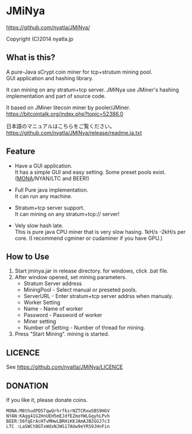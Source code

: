 JMiNya
=========
https://github.com/nyatla/JMiNya/

Copyright (C)2014 nyatla.jp




 What is this?
----------------------------------------------------------------------
A pure-Java sCrypt coin miner for tcp+strutum mining pool.<br/>
GUI application and hashing library.

It can  mining on any stratum+tcp server.
JMiNya use JMiner's hashing implementation and part of source code.


It based on JMiner litecoin miner by pooler/JMiner.<br/>
https://bitcointalk.org/index.php?topic=52386.0


日本語のマニュアルはこちらをご覧ください。<br/>
https://github.com/nyatla/JMiNya/release/readme.ja.txt



Feature
----------------------------------------------------------------------

 - Have a GUI application.<br/>
It has a simple GUI and easy setting.
Some preset pools exist.(<a href="http://monacoin.org/ja/">MONA</a>/NYAN/LTC and BEER!)

 - Full Pure java implementation.<br/>
It can run any machine.

 - Stratum+tcp server support.<br/>
It can mining on any stratum+tcp:// server!
  
 - Vely slow hash late.<br/>
This is pure java CPU miner that is very slow hasing.
1kH/s -2kH/s per core.
(I recommend cgminer or cudaminer if you have GPU.)

How to Use
----------------------------------------------------------------------

1. Start jminya.jar in release directory. for windows, click .bat file.
2. After window opened, set mining parameters.
    - Stratum Server address
     - MiningPool - Select manual or preseted pools.
     - ServerURL  - Enter stratum+tcp server addrss when manualy.
    - Worker Setting
     - Name     - Name of worker
     - Password - Password of worker
    - Miner setting
     - Number of Setting - Number of thread for mining.
3. Press "Start Mining". mining is started.


LICENCE
----------------------------------------------------------------------
  See https://github.com/nyatla/JMiNya/LICENCE


DONATION
----------------------------------------------------------------------
If you like it, please donate coins.

    MONA:M8thudPD5TqwQrhrfksrNZTCRxwSBS9HGV
    NYAN:KAqg41G2HnUEH5mEJdfEZmoYWLGqyhLPvh
    BEER:56fqErAcHTvMHwLBRHiKKJAmAJB2GGJ7c3
    LTC :LaSWCtBGTxWdxNJWS17AUw9eYRS9JHnFin

